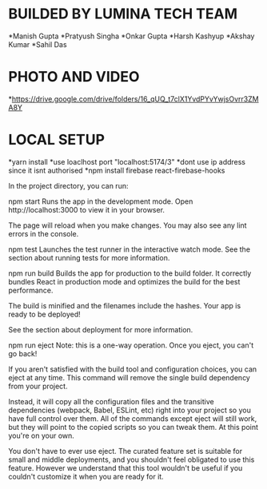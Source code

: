 # BUILDED BY LUMINA TECH TEAM
*Manish Gupta
*Pratyush Singha
*Onkar Gupta
*Harsh Kashyup
*Akshay Kumar
*Sahil Das
 
# PHOTO AND VIDEO 
*https://drive.google.com/drive/folders/16_qUQ_t7clX1YvdPYvYwjsOvrr3ZMA8Y

# LOCAL SETUP
*yarn install
*use loaclhost port "localhost:5174/3"
*dont use ip address since it isnt authorised
*npm install firebase react-firebase-hooks

In the project directory, you can run:

npm start
Runs the app in the development mode.
Open http://localhost:3000 to view it in your browser.

The page will reload when you make changes.
You may also see any lint errors in the console.

npm test
Launches the test runner in the interactive watch mode.
See the section about running tests for more information.

npm run build
Builds the app for production to the build folder.
It correctly bundles React in production mode and optimizes the build for the best performance.

The build is minified and the filenames include the hashes.
Your app is ready to be deployed!

See the section about deployment for more information.

npm run eject
Note: this is a one-way operation. Once you eject, you can't go back!

If you aren't satisfied with the build tool and configuration choices, you can eject at any time. This command will remove the single build dependency from your project.

Instead, it will copy all the configuration files and the transitive dependencies (webpack, Babel, ESLint, etc) right into your project so you have full control over them. All of the commands except eject will still work, but they will point to the copied scripts so you can tweak them. At this point you're on your own.

You don't have to ever use eject. The curated feature set is suitable for small and middle deployments, and you shouldn't feel obligated to use this feature. However we understand that this tool wouldn't be useful if you couldn't customize it when you are ready for it.

